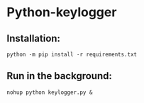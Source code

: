 # Python-keylogger

## Installation:

`python -m pip install -r requirements.txt`


## Run in the background:

`nohup python keylogger.py &`
